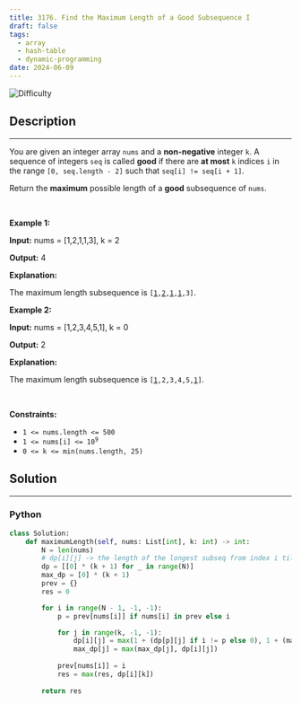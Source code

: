 ```yaml
---
title: 3176. Find the Maximum Length of a Good Subsequence I
draft: false
tags: 
  - array
  - hash-table
  - dynamic-programming
date: 2024-06-09
---
```


![Difficulty](https://img.shields.io/badge/Difficulty-Medium-blue.svg)

## Description

---
<p>You are given an integer array <code>nums</code> and a <strong>non-negative</strong> integer <code>k</code>. A sequence of integers <code>seq</code> is called <strong>good</strong> if there are <strong>at most</strong> <code>k</code> indices <code>i</code> in the range <code>[0, seq.length - 2]</code> such that <code>seq[i] != seq[i + 1]</code>.</p>

<p>Return the <strong>maximum</strong> possible length of a <strong>good</strong> <span data-keyword="subsequence-array">subsequence</span> of <code>nums</code>.</p>

<p>&nbsp;</p>
<p><strong class="example">Example 1:</strong></p>

<div class="example-block">
<p><strong>Input:</strong> <span class="example-io">nums = [1,2,1,1,3], k = 2</span></p>

<p><strong>Output:</strong> <span class="example-io">4</span></p>

<p><strong>Explanation:</strong></p>

<p>The maximum length subsequence is <code>[<u>1</u>,<u>2</u>,<u>1</u>,<u>1</u>,3]</code>.</p>
</div>

<p><strong class="example">Example 2:</strong></p>

<div class="example-block">
<p><strong>Input:</strong> <span class="example-io">nums = [1,2,3,4,5,1], k = 0</span></p>

<p><strong>Output:</strong> <span class="example-io">2</span></p>

<p><strong>Explanation:</strong></p>

<p>The maximum length subsequence is <code>[<u>1</u>,2,3,4,5,<u>1</u>]</code>.</p>
</div>

<p>&nbsp;</p>
<p><strong>Constraints:</strong></p>

<ul>
	<li><code>1 &lt;= nums.length &lt;= 500</code></li>
	<li><code>1 &lt;= nums[i] &lt;= 10<sup>9</sup></code></li>
	<li><code>0 &lt;= k &lt;= min(nums.length, 25)</code></li>
</ul>


## Solution

---
### Python
``` py title='find-the-maximum-length-of-a-good-subsequence-i'
class Solution:
    def maximumLength(self, nums: List[int], k: int) -> int:
        N = len(nums)
        # dp[i][j] -> the length of the longest subseq from index i till N with j indices
        dp = [[0] * (k + 1) for _ in range(N)]
        max_dp = [0] * (k + 1)
        prev = {}
        res = 0

        for i in range(N - 1, -1, -1):
            p = prev[nums[i]] if nums[i] in prev else i

            for j in range(k, -1, -1):
                dp[i][j] = max(1 + (dp[p][j] if i != p else 0), 1 + (max_dp[j - 1] if j > 0 else 0))
                max_dp[j] = max(max_dp[j], dp[i][j])
            
            prev[nums[i]] = i
            res = max(res, dp[i][k])
        
        return res

```

